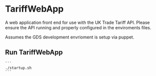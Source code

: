 # TariffWebApp

A web application front end for use with the UK Trade Tariff API.
Please ensure the API running and properly configured in the 
enviroments files.

Assumes the GDS development envrioment is setup via puppet.

## Run TariffWebApp

    ```
    ./startup.sh
    ```
